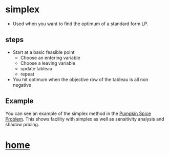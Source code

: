 # simplex
- Used when you want to find the optimum of a standard form LP.

## steps
- Start at a basic feasible point
  - Choose an entering variable
  - Choose a leaving variable
  - update tableau
  - repeat
- You hit optimum when the objective row of the tableau is all non negative

## Example
You can see an example of the simplex method in the [Pumpkin Spice Problem](https://github.com/AllisonBolen/LinearAlgebra/blob/bolen/simplex/pumpkinspice.nb). This shows facility with simplex as well as sensitivity analysis and shadow pricing.

# [home](https://github.com/AllisonBolen/LinearAlgebra/tree/bolen)
